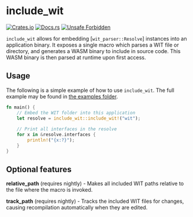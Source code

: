 # include_wit

[![Crates.io](https://img.shields.io/crates/v/include_wit.svg)](https://crates.io/crates/include_wit)
[![Docs.rs](https://docs.rs/include_wit/badge.svg)](https://docs.rs/include_wit)
[![Unsafe Forbidden](https://img.shields.io/badge/unsafe-forbidden-success.svg)](https://github.com/rust-secure-code/safety-dance/)

`include_wit` allows for embedding [`wit_parser::Resolve`] instances into an application binary.
It exposes a single macro which parses a WIT file or directory, and generates a WASM binary to include in
source code. This WASM binary is then parsed at runtime upon first access.

## Usage

The following is a simple example of how to use `include_wit`. The full example may be found in [the examples folder](/crates/include_wit/examples/).

```rust
fn main() {
    // Embed the WIT folder into this application
    let resolve = include_wit::include_wit!("wit");
    
    // Print all interfaces in the resolve
    for x in &resolve.interfaces {
        println!("{x:?}");
    }
}
```

## Optional features

**relative_path** (requires nightly) - Makes all included WIT paths relative to the file where the macro is invoked.

**track_path** (requires nightly) - Tracks the included WIT files for changes, causing recompilation automatically when they are edited.